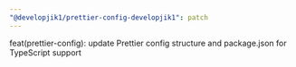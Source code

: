 ```yaml
---
"@developjik1/prettier-config-developjik1": patch
---
```


feat(prettier-config): update Prettier config structure and package.json for TypeScript support

